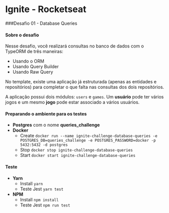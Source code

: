 

# Ignite - Rocketseat
###Desafio 01 - Database Queries

#### Sobre o desafio

Nesse desafio, você realizará consultas no banco de dados com o TypeORM de três maneiras:

- Usando o ORM
- Usando Query Builder
- Usando Raw Query

No template, existe uma aplicação já estruturada (apenas as entidades e repositórios) para completar o que falta nas consultas dos dois repositórios.

A aplicação possui dois módulos: `users` e `games`. Um **usuário** pode ter vários jogos e um mesmo **jogo** pode estar associado a vários usuários.


#### Preparando o ambiente para os testes
 - **Postgres** com o nome **queries_challenge**
 -  **Docker**	
 	- Create
``
docker run --name ignite-challenge-database-queries -e POSTGRES_DB=queries_challenge -e POSTGRES_PASSWORD=docker -p 5432:5432 -d postgres
``
 	- Stop
``
docker stop ignite-challenge-database-queries
``
 	- Start
``
docker start ignite-challenge-database-queries
``

#### Teste
 - **Yarn**
 	- Install
``
yarn
``
 	- Teste Jest
``
yarn test
``
 - **NPM**
 	- Install
``
npm install
``
 	- Teste Jest
``
npm run test
``